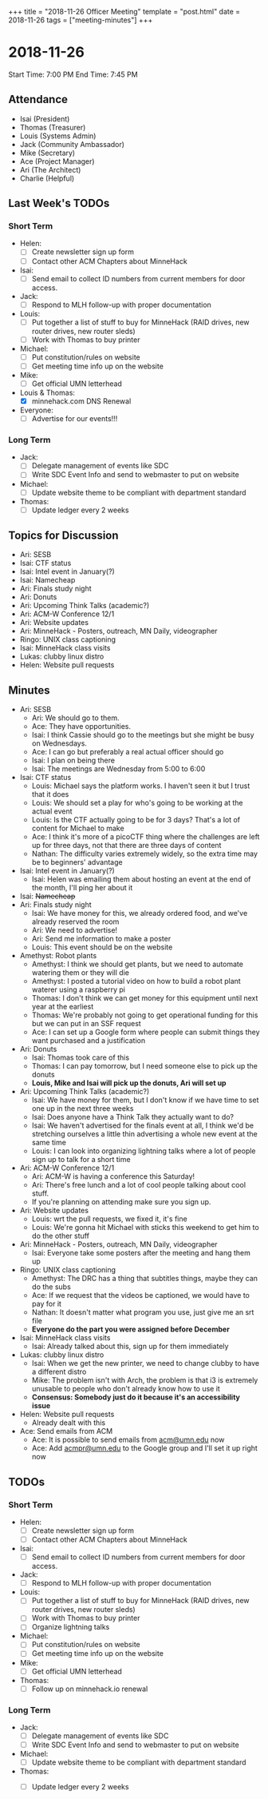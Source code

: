 ﻿+++
title = "2018-11-26 Officer Meeting"
template = "post.html"
date = 2018-11-26
tags = ["meeting-minutes"]
+++
# 2018-11-26

Start Time: 7:00 PM
End Time:   7:45 PM

## Attendance
 - Isai      (President)
 - Thomas    (Treasurer)
 - Louis     (Systems Admin)
 - Jack      (Community Ambassador)
 - Mike      (Secretary)
 - Ace       (Project Manager)
 - Ari       (The Architect)
 - Charlie   (Helpful)

## Last Week's TODOs
### Short Term
 - Helen:
     - [ ] Create newsletter sign up form
     - [ ] Contact other ACM Chapters about MinneHack
 - Isai:
     - [ ] Send email to collect ID numbers from current members for door access.
 - Jack:
     - [ ] Respond to MLH follow-up with proper documentation
 - Louis:
     - [ ] Put together a list of stuff to buy for MinneHack (RAID drives, new router drives, new router sleds)
     - [ ] Work with Thomas to buy printer
 - Michael:
     - [ ] Put constitution/rules on website
     - [ ] Get meeting time info up on the website
 - Mike:
     - [ ] Get official UMN letterhead
- Louis & Thomas:
     - [x] minnehack.com DNS Renewal
 - Everyone:
     - [ ] Advertise for our events!!!
### Long Term
 - Jack:
     - [ ] Delegate management of events like SDC
     - [ ] Write SDC Event Info and send to webmaster to put on website
 - Michael:
     - [ ] Update website theme to be compliant with department standard
 - Thomas:
     - [ ] Update ledger every 2 weeks

## Topics for Discussion
 - Ari: SESB
 - Isai: CTF status
 - Isai: Intel event in January(?)
 - Isai: Namecheap
 - Ari: Finals study night
 - Ari: Donuts
 - Ari: Upcoming Think Talks (academic?)
 - Ari: ACM-W Conference 12/1
 - Ari: Website updates
 - Ari: MinneHack - Posters, outreach, MN Daily, videographer
 - Ringo: UNIX class captioning
 - Isai: MinneHack class visits
 - Lukas: clubby linux distro
 - Helen: Website pull requests

## Minutes
 - Ari: SESB
     - Ari: We should go to them.
     - Ace: They have opportunities.
     - Isai: I think Cassie should go to the meetings but she might be busy on Wednesdays.
     - Ace: I can go but preferably a real actual officer should go
     - Isai: I plan on being there
     - Isai: The meetings are Wednesday from 5:00 to 6:00
 - Isai: CTF status
     - Louis: Michael says the platform works. I haven't seen it but I trust that it does
     - Louis: We should set a play for who's going to be working at the actual event
     - Louis: Is the CTF actually going to be for 3 days? That's a lot of content for Michael to make
     - Ace: I think it's more of a picoCTF thing where the challenges are left up for three days, not that there are three days of content
     - Nathan: The difficulty varies extremely widely, so the extra time may be to beginners' advantage
 - Isai: Intel event in January(?)
     - Isai: Helen was emailing them about hosting an event at the end of the month, I'll ping her about it
 - Isai: ~~Namecheap~~
 - Ari: Finals study night
     - Isai: We have money for this, we already ordered food, and we've already reserved the room
     - Ari: We need to advertise!
     - Ari: Send me information to make a poster
     - Louis: This event should be on the website
 - Amethyst: Robot plants
     - Amethyst: I think we should get plants, but we need to automate watering them or they will die
     - Amethyst: I posted a tutorial video on how to build a robot plant waterer using a raspberry pi
     - Thomas: I don't think we can get money for this equipment until next year at the earliest
     - Thomas: We're probably not going to get operational funding for this but we can put in an SSF request
     - Ace: I can set up a Google form where people can submit things they want purchased and a justification
 - Ari: Donuts
     - Isai: Thomas took care of this
     - Thomas: I can pay tomorrow, but I need someone else to pick up the donuts
     - **Louis, Mike and Isai will pick up the donuts, Ari will set up**
 - Ari: Upcoming Think Talks (academic?)
     - Isai: We have money for them, but I don't know if we have time to set one up in the next three weeks
     - Isai: Does anyone have a Think Talk they actually want to do?
     - Isai: We haven't advertised for the finals event at all, I think we'd be stretching ourselves a little thin advertising a whole new event at the same time
     - Louis: I can look into organizing lightning talks where a lot of people sign up to talk for a short time
 - Ari: ACM-W Conference 12/1
     - Ari: ACM-W is having a conference this Saturday!
     - Ari: There's free lunch and a lot of cool people talking about cool stuff.
     - If you're planning on attending make sure you sign up.
 - Ari: Website updates
     - Louis: wrt the pull requests, we fixed it, it's fine
     - Louis: We're gonna hit Michael with sticks this weekend to get him to do the other stuff
 - Ari: MinneHack - Posters, outreach, MN Daily, videographer
     - Isai: Everyone take some posters after the meeting and hang them up
 - Ringo: UNIX class captioning
     - Amethyst: The DRC has a thing that subtitles things, maybe they can do the subs
     - Ace: If we request that the videos be captioned, we would have to pay for it
     - Nathan: It doesn't matter what program you use, just give me an srt file
     - **Everyone do the part you were assigned before December**
 - Isai: MinneHack class visits
     - Isai: Already talked about this, sign up for them immediately
 - Lukas: clubby linux distro
     - Isai: When we get the new printer, we need to change clubby to have a different distro
     - Mike: The problem isn't with Arch, the problem is that i3 is extremely unusable to people who don't already know how to use it
     - **Consensus: Somebody just do it because it's an accessibility issue**
 - Helen: Website pull requests
     - Already dealt with this
 - Ace: Send emails from ACM
     - Ace: It is possible to send emails from acm@umn.edu now
     - Ace: Add acmpr@umn.edu to the Google group and I'll set it up right now

## TODOs
### Short Term
 - Helen:
     - [ ] Create newsletter sign up form
     - [ ] Contact other ACM Chapters about MinneHack
 - Isai:
     - [ ] Send email to collect ID numbers from current members for door access.
 - Jack:
     - [ ] Respond to MLH follow-up with proper documentation
 - Louis:
     - [ ] Put together a list of stuff to buy for MinneHack (RAID drives, new router drives, new router sleds)
     - [ ] Work with Thomas to buy printer
     - [ ] Organize lightning talks
 - Michael:
     - [ ] Put constitution/rules on website
     - [ ] Get meeting time info up on the website
 - Mike:
     - [ ] Get official UMN letterhead
 - Thomas:
     - [ ] Follow up on minnehack.io renewal
### Long Term
 - Jack:
     - [ ] Delegate management of events like SDC
     - [ ] Write SDC Event Info and send to webmaster to put on website
 - Michael:
     - [ ] Update website theme to be compliant with department standard
 - Thomas:
     - [ ] Update ledger every 2 weeks

